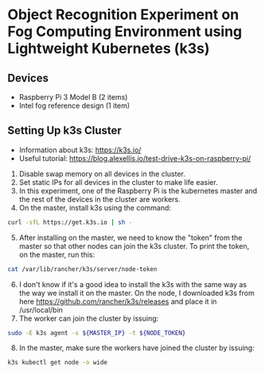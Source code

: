 # Object Recognition Experiment on Fog Computing Environment using Lightweight Kubernetes (k3s)

## Devices
- Raspberry Pi 3 Model B (2 items)
- Intel fog reference design (1 item)

## Setting Up k3s Cluster
- Information about k3s: https://k3s.io/
- Useful tutorial: https://blog.alexellis.io/test-drive-k3s-on-raspberry-pi/ 

1. Disable swap memory on all devices in the cluster.
2. Set static IPs for all devices in the cluster to make life easier.
3. In this experiment, one of the Raspberry Pi is the kubernetes master and the rest of the devices in the cluster are workers.
4. On the master, install k3s using the command:
```bash
curl -sfL https://get.k3s.io | sh -
```
5. After installing on the master, we need to know the "token" from the master so that other nodes can join the k3s cluster. To print the token, on the master, run this:
```bash
cat /var/lib/rancher/k3s/server/node-token
```
6. I don't know if it's a good idea to install the k3s with the same way as the way we install it on the master. On the node, I downloaded k3s from here https://github.com/rancher/k3s/releases and place it in /usr/local/bin
7. The worker can join the cluster by issuing:
```bash
sudo -E k3s agent -s ${MASTER_IP} -t ${NODE_TOKEN}
```
8. In the master, make sure the workers have joined the cluster by issuing:
```bash
k3s kubectl get node -o wide
```
